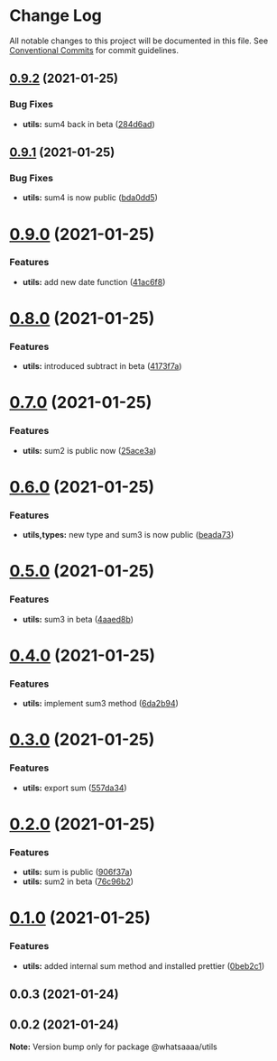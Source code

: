 # Change Log

All notable changes to this project will be documented in this file.
See [Conventional Commits](https://conventionalcommits.org) for commit guidelines.

## [0.9.2](https://github.com/whatsaaaa/ts-monorepo/compare/@whatsaaaa/utils@0.9.1...@whatsaaaa/utils@0.9.2) (2021-01-25)

### Bug Fixes

- **utils:** sum4 back in beta ([284d6ad](https://github.com/whatsaaaa/ts-monorepo/commit/284d6ad50aaa93412106d9f422bf22c2f70064b8))

## [0.9.1](https://github.com/whatsaaaa/ts-monorepo/compare/@whatsaaaa/utils@0.9.0...@whatsaaaa/utils@0.9.1) (2021-01-25)

### Bug Fixes

- **utils:** sum4 is now public ([bda0dd5](https://github.com/whatsaaaa/ts-monorepo/commit/bda0dd5dc8808b9927bcf41e34499e2aa185df75))

# [0.9.0](https://github.com/whatsaaaa/ts-monorepo/compare/@whatsaaaa/utils@0.8.0...@whatsaaaa/utils@0.9.0) (2021-01-25)

### Features

- **utils:** add new date function ([41ac6f8](https://github.com/whatsaaaa/ts-monorepo/commit/41ac6f8fe8679a3a553c4ff8486ad7c94eead0d7))

# [0.8.0](https://github.com/whatsaaaa/ts-monorepo/compare/@whatsaaaa/utils@0.7.0...@whatsaaaa/utils@0.8.0) (2021-01-25)

### Features

- **utils:** introduced subtract in beta ([4173f7a](https://github.com/whatsaaaa/ts-monorepo/commit/4173f7aaf43b7f627581d4beee75f18756f1413a))

# [0.7.0](https://github.com/whatsaaaa/ts-monorepo/compare/@whatsaaaa/utils@0.6.0...@whatsaaaa/utils@0.7.0) (2021-01-25)

### Features

- **utils:** sum2 is public now ([25ace3a](https://github.com/whatsaaaa/ts-monorepo/commit/25ace3ab9cdb33f39a375518ca7db185f51d5522))

# [0.6.0](https://github.com/whatsaaaa/ts-monorepo/compare/@whatsaaaa/utils@0.5.0...@whatsaaaa/utils@0.6.0) (2021-01-25)

### Features

- **utils,types:** new type and sum3 is now public ([beada73](https://github.com/whatsaaaa/ts-monorepo/commit/beada73879eae307ec333c233931a696f63297de))

# [0.5.0](https://github.com/whatsaaaa/ts-monorepo/compare/@whatsaaaa/utils@0.4.0...@whatsaaaa/utils@0.5.0) (2021-01-25)

### Features

- **utils:** sum3 in beta ([4aaed8b](https://github.com/whatsaaaa/ts-monorepo/commit/4aaed8bdf3a25a58b202f83ff3cefb0a38c3f412))

# [0.4.0](https://github.com/whatsaaaa/ts-monorepo/compare/@whatsaaaa/utils@0.3.0...@whatsaaaa/utils@0.4.0) (2021-01-25)

### Features

- **utils:** implement sum3 method ([6da2b94](https://github.com/whatsaaaa/ts-monorepo/commit/6da2b9494225d7523ea36a5714c5f5cc16cab707))

# [0.3.0](https://github.com/whatsaaaa/ts-monorepo/compare/@whatsaaaa/utils@0.2.0...@whatsaaaa/utils@0.3.0) (2021-01-25)

### Features

- **utils:** export sum ([557da34](https://github.com/whatsaaaa/ts-monorepo/commit/557da34d59b4279b2554b62c3eca1688d7dc7088))

# [0.2.0](https://github.com/whatsaaaa/ts-monorepo/compare/@whatsaaaa/utils@0.1.0...@whatsaaaa/utils@0.2.0) (2021-01-25)

### Features

- **utils:** sum is public ([906f37a](https://github.com/whatsaaaa/ts-monorepo/commit/906f37a8c3c48f6ee214bc04f235c215fbb0f0dc))
- **utils:** sum2 in beta ([76c96b2](https://github.com/whatsaaaa/ts-monorepo/commit/76c96b23a13826cb89a2d3ddf04d1c3487909244))

# [0.1.0](https://github.com/whatsaaaa/ts-monorepo/compare/@whatsaaaa/utils@0.0.2...@whatsaaaa/utils@0.1.0) (2021-01-25)

### Features

- **utils:** added internal sum method and installed prettier ([0beb2c1](https://github.com/whatsaaaa/ts-monorepo/commit/0beb2c136541a117bc5dbc982a1a37ab039c93ee))

## 0.0.3 (2021-01-24)

## 0.0.2 (2021-01-24)

**Note:** Version bump only for package @whatsaaaa/utils
